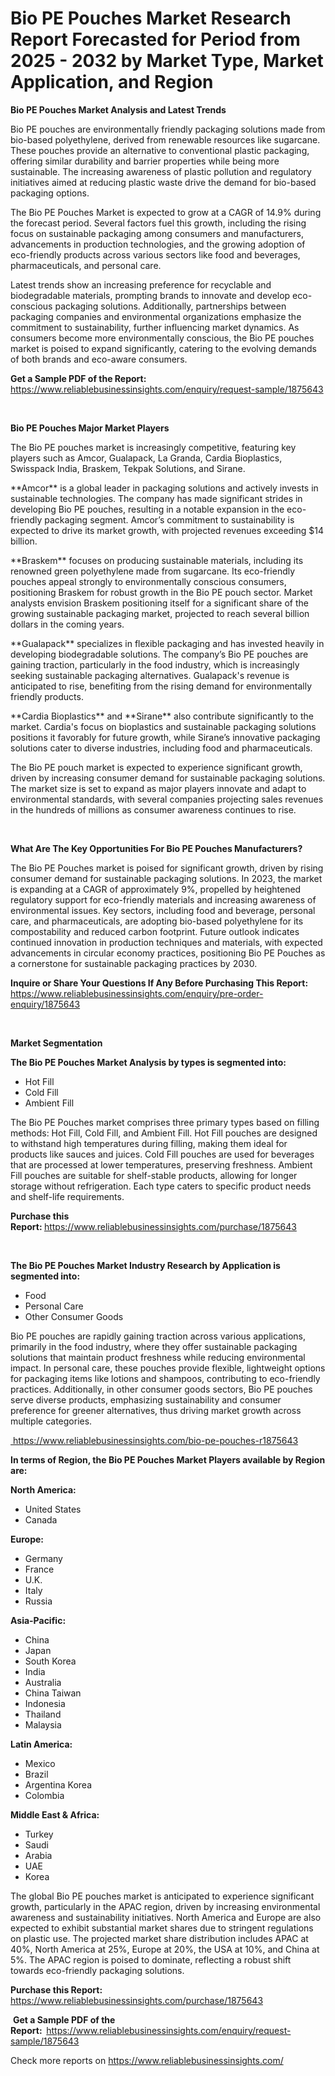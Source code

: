 <p><h1>Bio PE Pouches Market Research Report Forecasted for Period from 2025 -  2032 by Market Type, Market Application, and Region</h1></p><p><strong>Bio PE Pouches Market Analysis and Latest Trends</strong></p>
<p><p>Bio PE pouches are environmentally friendly packaging solutions made from bio-based polyethylene, derived from renewable resources like sugarcane. These pouches provide an alternative to conventional plastic packaging, offering similar durability and barrier properties while being more sustainable. The increasing awareness of plastic pollution and regulatory initiatives aimed at reducing plastic waste drive the demand for bio-based packaging options.</p><p>The Bio PE Pouches Market is expected to grow at a CAGR of 14.9% during the forecast period. Several factors fuel this growth, including the rising focus on sustainable packaging among consumers and manufacturers, advancements in production technologies, and the growing adoption of eco-friendly products across various sectors like food and beverages, pharmaceuticals, and personal care. </p><p>Latest trends show an increasing preference for recyclable and biodegradable materials, prompting brands to innovate and develop eco-conscious packaging solutions. Additionally, partnerships between packaging companies and environmental organizations emphasize the commitment to sustainability, further influencing market dynamics. As consumers become more environmentally conscious, the Bio PE pouches market is poised to expand significantly, catering to the evolving demands of both brands and eco-aware consumers.</p></p>
<p><strong>Get a Sample PDF of the Report:&nbsp;</strong> <a href="https://www.reliablebusinessinsights.com/enquiry/request-sample/1875643?utm_campaign=3259&utm_medium=2&utm_source=Github&utm_content=ia&utm_term=03042025&utm_id=bio-pe-pouches">https://www.reliablebusinessinsights.com/enquiry/request-sample/1875643</a></p>
<p>&nbsp;</p>
<p><strong>Bio PE Pouches Major Market Players</strong></p>
<p><p>The Bio PE pouches market is increasingly competitive, featuring key players such as Amcor, Gualapack, La Granda, Cardia Bioplastics, Swisspack India, Braskem, Tekpak Solutions, and Sirane. </p><p>**Amcor** is a global leader in packaging solutions and actively invests in sustainable technologies. The company has made significant strides in developing Bio PE pouches, resulting in a notable expansion in the eco-friendly packaging segment. Amcor’s commitment to sustainability is expected to drive its market growth, with projected revenues exceeding $14 billion.</p><p>**Braskem** focuses on producing sustainable materials, including its renowned green polyethylene made from sugarcane. Its eco-friendly pouches appeal strongly to environmentally conscious consumers, positioning Braskem for robust growth in the Bio PE pouch sector. Market analysts envision Braskem positioning itself for a significant share of the growing sustainable packaging market, projected to reach several billion dollars in the coming years.</p><p>**Gualapack** specializes in flexible packaging and has invested heavily in developing biodegradable solutions. The company’s Bio PE pouches are gaining traction, particularly in the food industry, which is increasingly seeking sustainable packaging alternatives. Gualapack's revenue is anticipated to rise, benefiting from the rising demand for environmentally friendly products.</p><p>**Cardia Bioplastics** and **Sirane** also contribute significantly to the market. Cardia's focus on bioplastics and sustainable packaging solutions positions it favorably for future growth, while Sirane’s innovative packaging solutions cater to diverse industries, including food and pharmaceuticals.</p><p>The Bio PE pouch market is expected to experience significant growth, driven by increasing consumer demand for sustainable packaging solutions. The market size is set to expand as major players innovate and adapt to environmental standards, with several companies projecting sales revenues in the hundreds of millions as consumer awareness continues to rise.</p></p>
<p>&nbsp;</p>
<p><strong>What Are The Key Opportunities For Bio PE Pouches Manufacturers?</strong></p>
<p><p>The Bio PE Pouches market is poised for significant growth, driven by rising consumer demand for sustainable packaging solutions. In 2023, the market is expanding at a CAGR of approximately 9%, propelled by heightened regulatory support for eco-friendly materials and increasing awareness of environmental issues. Key sectors, including food and beverage, personal care, and pharmaceuticals, are adopting bio-based polyethylene for its compostability and reduced carbon footprint. Future outlook indicates continued innovation in production techniques and materials, with expected advancements in circular economy practices, positioning Bio PE Pouches as a cornerstone for sustainable packaging practices by 2030.</p></p>
<p><strong>Inquire or Share Your Questions If Any Before Purchasing This Report:</strong> <a href="https://www.reliablebusinessinsights.com/enquiry/pre-order-enquiry/1875643?utm_campaign=3259&utm_medium=2&utm_source=Github&utm_content=ia&utm_term=03042025&utm_id=bio-pe-pouches">https://www.reliablebusinessinsights.com/enquiry/pre-order-enquiry/1875643</a></p>
<p>&nbsp;</p>
<p><strong>Market Segmentation</strong></p>
<p><strong>The Bio PE Pouches Market Analysis by types is segmented into:</strong></p>
<p><ul><li>Hot Fill</li><li>Cold Fill</li><li>Ambient Fill</li></ul></p>
<p><p>The Bio PE Pouches market comprises three primary types based on filling methods: Hot Fill, Cold Fill, and Ambient Fill. Hot Fill pouches are designed to withstand high temperatures during filling, making them ideal for products like sauces and juices. Cold Fill pouches are used for beverages that are processed at lower temperatures, preserving freshness. Ambient Fill pouches are suitable for shelf-stable products, allowing for longer storage without refrigeration. Each type caters to specific product needs and shelf-life requirements.</p></p>
<p><strong>Purchase this Report:&nbsp;</strong><a href="https://www.reliablebusinessinsights.com/purchase/1875643?utm_campaign=3259&utm_medium=2&utm_source=Github&utm_content=ia&utm_term=03042025&utm_id=bio-pe-pouches">https://www.reliablebusinessinsights.com/purchase/1875643</a></p>
<p>&nbsp;</p>
<p><strong>The Bio PE Pouches Market Industry Research by Application is segmented into:</strong></p>
<p><ul><li>Food</li><li>Personal Care</li><li>Other Consumer Goods</li></ul></p>
<p><p>Bio PE pouches are rapidly gaining traction across various applications, primarily in the food industry, where they offer sustainable packaging solutions that maintain product freshness while reducing environmental impact. In personal care, these pouches provide flexible, lightweight options for packaging items like lotions and shampoos, contributing to eco-friendly practices. Additionally, in other consumer goods sectors, Bio PE pouches serve diverse products, emphasizing sustainability and consumer preference for greener alternatives, thus driving market growth across multiple categories.</p></p>
<p><a href="https://www.reliablebusinessinsights.com/bio-pe-pouches-r1875643?utm_campaign=3259&utm_medium=2&utm_source=Github&utm_content=ia&utm_term=03042025&utm_id=bio-pe-pouches">&nbsp;https://www.reliablebusinessinsights.com/bio-pe-pouches-r1875643</a></p>
<p><strong>In terms of Region, the Bio PE Pouches Market Players available by Region are:</strong></p>
<p>
    <p> <strong> North America: </strong>
        <ul>
            <li>United States</li>
            <li>Canada</li>
        </ul>
        </p> 
    <p> <strong> Europe: </strong>
        <ul>
            <li>Germany</li>
            <li>France</li>
            <li>U.K.</li>
            <li>Italy</li>
            <li>Russia</li>
        </ul>
        </p> 
    <p> <strong> Asia-Pacific: </strong>
        <ul>
            <li>China</li>
            <li>Japan</li>
            <li>South Korea</li>
            <li>India</li>
            <li>Australia</li>
            <li>China Taiwan</li>
            <li>Indonesia</li>
            <li>Thailand</li>
            <li>Malaysia</li>
        </ul>
        </p> 
    <p> <strong> Latin America: </strong>
        <ul>
            <li>Mexico</li>
            <li>Brazil</li>
            <li>Argentina Korea</li>
            <li>Colombia</li>
        </ul>
        </p> 
    <p> <strong> Middle East & Africa: </strong>
        <ul>
            <li>Turkey</li>
            <li>Saudi</li>
            <li>Arabia</li>
            <li>UAE</li>
            <li>Korea</li>
        </ul>
    </p>
    </p>
<p><p>The global Bio PE pouches market is anticipated to experience significant growth, particularly in the APAC region, driven by increasing environmental awareness and sustainability initiatives. North America and Europe are also expected to exhibit substantial market shares due to stringent regulations on plastic use. The projected market share distribution includes APAC at 40%, North America at 25%, Europe at 20%, the USA at 10%, and China at 5%. The APAC region is poised to dominate, reflecting a robust shift towards eco-friendly packaging solutions.</p></p>
<p><strong>Purchase this Report: </strong><a href="https://www.reliablebusinessinsights.com/purchase/1875643?utm_campaign=3259&utm_medium=2&utm_source=Github&utm_content=ia&utm_term=03042025&utm_id=bio-pe-pouches">https://www.reliablebusinessinsights.com/purchase/1875643</a></p>
<p>&nbsp;<strong>Get a Sample PDF of the Report:&nbsp;&nbsp;</strong><a href="https://www.reliablebusinessinsights.com/enquiry/request-sample/1875643?utm_campaign=3259&utm_medium=2&utm_source=Github&utm_content=ia&utm_term=03042025&utm_id=bio-pe-pouches">https://www.reliablebusinessinsights.com/enquiry/request-sample/1875643</a></p>
<p><strong></strong></p>
<p>Check more reports on <a href="https://www.reliablebusinessinsights.com/?utm_campaign=3259&utm_medium=2&utm_source=Github&utm_content=ia&utm_term=03042025&utm_id=bio-pe-pouches">https://www.reliablebusinessinsights.com/</a></p>
